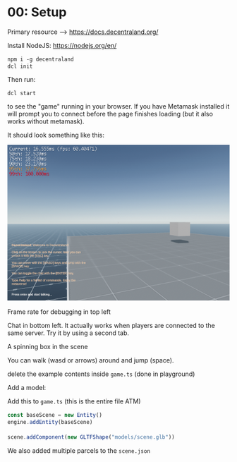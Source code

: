 # 00: Setup

Primary resource --> https://docs.decentraland.org/

Install NodeJS: https://nodejs.org/en/

```shell
npm i -g decentraland
dcl init
```

Then run:

```shell
dcl start
```

to see the "game" running in your browser.  If you have Metamask installed it will prompt you to connect before the page finishes loading (but it also works without metamask).

It should look something like this:

![Default Scene](./images/defaultScene.png)

Frame rate for debugging in top left

Chat in bottom left.  It actually works when players are connected to the same server.  Try it by using a second tab.

A spinning box in the scene

You can walk (wasd or arrows) around and jump (space).

delete the example contents inside `game.ts` (done in playground)

Add a model:

Add this to `game.ts` (this is the entire file ATM)

```typescript
const baseScene = new Entity()
engine.addEntity(baseScene)

scene.addComponent(new GLTFShape("models/scene.glb"))
```

We also added multiple parcels to the `scene.json`